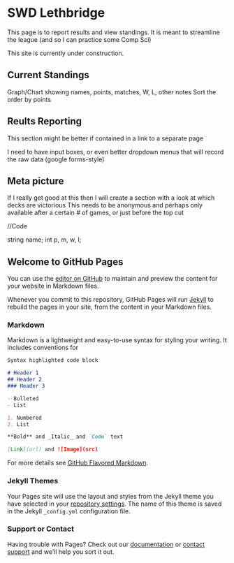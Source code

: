 # SWD Lethbridge

This page is to report results and view standings. It is meant to streamline the league (and so I can practice some Comp Sci)

This site is currently under construction.

## Current Standings

Graph/Chart showing names, points, matches, W, L, other notes
Sort the order by points

## Reults Reporting
This section might be better if contained in a link to a separate page

I need to have input boxes, or even better dropdown menus that will record the raw data (google forms-style)

## Meta picture

If I really get good at this then I will create a section with a look at which decks are victorious
This needs to be anonymous and perhaps only available after a certain # of games, or just before the top cut



//Code

string name;
int p, m, w, l;








## Welcome to GitHub Pages

You can use the [editor on GitHub](https://github.com/SWDLeth/gh-pages/edit/master/README.md) to maintain and preview the content for your website in Markdown files.

Whenever you commit to this repository, GitHub Pages will run [Jekyll](https://jekyllrb.com/) to rebuild the pages in your site, from the content in your Markdown files.

### Markdown

Markdown is a lightweight and easy-to-use syntax for styling your writing. It includes conventions for

```markdown
Syntax highlighted code block

# Header 1
## Header 2
### Header 3

- Bulleted
- List

1. Numbered
2. List

**Bold** and _Italic_ and `Code` text

[Link](url) and ![Image](src)
```

For more details see [GitHub Flavored Markdown](https://guides.github.com/features/mastering-markdown/).

### Jekyll Themes

Your Pages site will use the layout and styles from the Jekyll theme you have selected in your [repository settings](https://github.com/SWDLeth/gh-pages/settings). The name of this theme is saved in the Jekyll `_config.yml` configuration file.

### Support or Contact

Having trouble with Pages? Check out our [documentation](https://help.github.com/categories/github-pages-basics/) or [contact support](https://github.com/contact) and we’ll help you sort it out.
